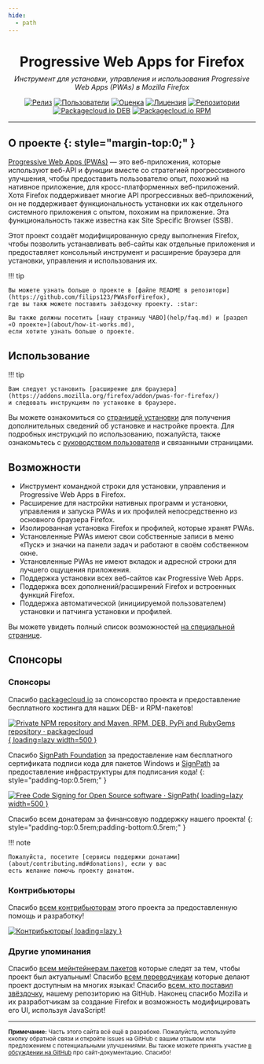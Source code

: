 ```yaml
---
hide:
  - path
---
```


<style>
.md-sidebar--primary {
  visibility: hidden;
}
</style>

<div style="text-align:center;">
<h1 style="margin-bottom:0.35em;">Progressive Web Apps for Firefox</h1>
<em>Инструмент для установки, управления и использования Progressive Web Apps (PWAs) в Mozilla Firefox</em>
</div>

<div style="text-align:center;" markdown>

[![Релиз](https://img.shields.io/github/v/release/filips123/PWAsForFirefox?sort=semver&style=flat-square&cacheSeconds=3600)](https://github.com/filips123/PWAsForFirefox/releases/latest)
[![Пользователи](https://img.shields.io/amo/users/pwas-for-firefox?style=flat-square&cacheSeconds=86400)](https://addons.mozilla.org/firefox/addon/pwas-for-firefox/)
[![Оценка](https://img.shields.io/amo/rating/pwas-for-firefox?style=flat-square&cacheSeconds=86400)](https://addons.mozilla.org/firefox/addon/pwas-for-firefox/reviews/)
[![Лицензия](https://img.shields.io/github/license/filips123/PWAsForFirefox?style=flat-square&cacheSeconds=86400)](https://github.com/filips123/PWAsForFirefox/blob/main/LICENSE)
[![Репозитории](https://img.shields.io/repology/repositories/firefoxpwa?style=flat-square&cacheSeconds=86400)](https://repology.org/project/firefoxpwa/versions)
[![Packagecloud.io DEB](https://img.shields.io/badge/deb-packagecloud.io-844fec.svg?style=flat-square)](https://packagecloud.io/filips/FirefoxPWA)
[![Packagecloud.io RPM](https://img.shields.io/badge/rpm-packagecloud.io-844fec.svg?style=flat-square)](https://packagecloud.io/filips/FirefoxPWA)

</div>

---

<!-- Once MkDocs Material card grids are publicly available (Goat's Horn) -->
<!-- We can try to use them to make this page look better and more "attractive" -->
<!-- Also add links to specific documentation pages, screenshots, descriptions, etc. -->

## О проекте {: style="margin-top:0;" }

[Progressive Web Apps (PWAs)](https://developer.mozilla.org/docs/Web/Progressive_web_apps)
— это веб-приложения, которые используют веб-API и функции вместе со стратегией прогрессивного улучшения, чтобы
предоставить пользователю опыт, похожий на нативное приложение, для кросс-платформенных веб-приложений. Хотя
Firefox поддерживает многие API прогрессивных веб-приложений, он не поддерживает функциональность установки их как
отдельного системного приложения с опытом, похожим на приложение. Эта функциональность также известна как
Site Specific Browser (SSB).

Этот проект создаёт модифицированную среду выполнения Firefox, чтобы позволить устанавливать веб-сайты
как отдельные приложения и предоставляет консольный инструмент и расширение браузера для установки, управления
и использования их.

!!! tip

    Вы можете узнать больше о проекте в [файле README в репозитори](https://github.com/filips123/PWAsForFirefox),
    где вы такж можете поставить заёздочку проекту. :star:

    Вы также должны посетить [нашу страницу ЧАВО](help/faq.md) и [раздел «О проекте»](about/how-it-works.md),
    если хотите узнать больше о проекте.

## Использование

!!! tip

    Вам следует установить [расширение для браузера](https://addons.mozilla.org/firefox/addon/pwas-for-firefox/)
    и следовать инструкциям по установке в браузере.

Вы можете ознакомиться со [страницей установки](installation/requirements.md) для получения дополнительных сведений об
установке и настройке проекта. Для подробных инструкций по использованию, пожалуйста, также ознакомьтесь с
[руководством пользователя](user-guide/extension.md) и связанными страницами.

## Возможности

* Инструмент командной строки для установки, управления и Progressive Web Apps в Firefox.
* Расширение для настройки нативных программ и установки, управления и запуска PWAs и их профилей непосредственно из основного браузера Firefox.
* Изолированная установка Firefox и профилей, которые хранят PWAs.
* Установленные PWAs имеют свои собственные записи в меню «Пуск» и значки на панели задач и работают в своём собственном окне.
* Установленные PWAs не имеют вкладок и адресной строки для лучшего ощущения приложения.
* Поддержка установки всех веб-сайтов как Progressive Web Apps.
* Поддержка всех дополнений/расширений Firefox и встроенных функций Firefox.
* Поддержка автоматической (инициируемой пользователем) установки и патчинга установки и профилей.

Вы можете увидеть полный список возможностей [на специальной странице](about/supported-features.md).

## Спонсоры

<!-- Headings here need to use HTML, so they don't appear in the table of contents -->

<h3>Спонсоры</h3>

Спасибо [packagecloud.io](https://packagecloud.io/) за спонсорство проекта и
предоставление бесплатного хостинга для наших DEB- и RPM-пакетов!

[![Private NPM repository and Maven, RPM, DEB, PyPi and RubyGems repository · packagecloud](https://assets-production.packagecloud.io/assets/packagecloud-logo-light-3c521566d5567fe0ce8435ef1f9485b0c3ad28a958af6f520d82ad3b232d2ff3.png){ loading=lazy width=500 }](https://packagecloud.io/)

Спасибо [SignPath Foundation](https://signpath.org/) за предоставление нам бесплатного сертификата
подписи кода для пакетов Windows и [SignPath](https://about.signpath.io/)
за предоставление инфраструктуры для подписания кода!
{: style="padding-top:0.5rem;" }

[![Free Code Signing for Open Source software · SignPath](https://signpath.org/assets/logo.svg){ loading=lazy width=500 }](https://signpath.org/)


Спасибо всем донатерам за финансовую поддержку нашего проекта!
{: style="padding-top:0.5rem;padding-bottom:0.5rem;" }

!!! note

    Пожалуйста, посетите [сервисы поддержки донатами](about/contributing.md#donations), если у вас
    есть желание помочь проекту донатом.

<h3>Контрибьюторы</h3>

Спасибо [всем контрибьюторам](https://github.com/filips123/PWAsForFirefox/graphs/contributors)
этого проекта за предоставленную помощь и разработку!

[![Контрибьюторы](https://contrib.rocks/image?repo=filips123/PWAsForFirefox){ loading=lazy }](https://github.com/filips123/PWAsForFirefox/graphs/contributors)

<h3>Другие упоминания</h3>

Спасибо [всем мейнтейнерам пакетов](https://repology.org/project/firefoxpwa/information)
которые следят за тем, чтобы проект был актуальным! Спасибо [всем переводчикам](https://crowdin.com/project/firefoxpwa)
которые делают проект доступным на многих языках! Спасибо [всем, кто поставил звёздочку](https://github.com/filips123/PWAsForFirefox/stargazers),
нашему репозиторию на GitHub. Наконец спасибо Mozilla и их разработчикам за
создание Firefox и возможность модифицировать его UI, используя JavaScript!

---

<small markdown>**Примечание:** Часть этого сайта всё ещё в разрабоке. Пожалуйста, используйте
кнопку обратной связи и откройте issues на GitHub с вашим отзывом или предложением с потенциальными
улучшениями. Вы также можете принять участие [в обсуждении на GitHub](https://github.com/filips123/PWAsForFirefox/discussions/335)
про сайт-документацию. Спасибо!</small>
